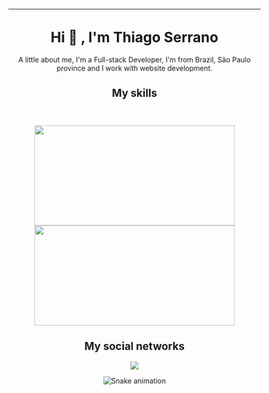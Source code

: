 <div align="center">
  <img src="https://user-images.githubusercontent.com/70382532/138322189-2db8df52-9dcb-40a0-88a8-c365466bd33d.gif" alt="">
<hr>

  <h1>Hi 👋 , I'm Thiago Serrano</h1>
  <p>A little about me, I'm a Full-stack Developer, I'm from Brazil, São Paulo province and I work with
    website development.</p>
  
  <h2>My skills</h2>
 <img src="https://img.shields.io/badge/HTML5-E34F26?style=for-the-badge&logo=html5&logoColor=white" alt="">
  <img src="https://img.shields.io/badge/CSS3-1572B6?style=for-the-badge&logo=css3&logoColor=white" alt="">
  <img src="https://img.shields.io/badge/JavaScript-323330?style=for-the-badge&logo=javascript&logoColor=F7DF1E" alt="">
  <img src="https://img.shields.io/badge/Sass-CC6699?style=for-the-badge&logo=sass&logoColor=white" alt="">
  <img src="https://img.shields.io/badge/Angular-red?style=for-the-badge&logo=Angular&labelColor=red&logoWidth=15" alt="">
  <img src="https://img.shields.io/badge/Ionic-cyan?style=for-the-badge&logo=ionic&labelColor=cyan&logoWidth=15" alt="">
  <div align="center" ><br>
    <a href="https://github.com/iceman6711" style="text-decoration: none;">
    <img width="400em" height="200em" src="https://github-readme-stats.vercel.app/api?username=iceman6711&show_icons=true&theme=radical&include_all_commits=true&count_private=true"/>
    <img width="400em" height="200em" src="https://github-readme-stats.vercel.app/api/top-langs/?username=iceman6711&layout=compact&langs_count=7&theme=radical"/>
    </a>
  
  <h2>My social networks</h2>
 <div>
   <a href="https://www.linkedin.com/in/thiago-serrano-affon%C3%A7o-771084108/" target="_blank"><img src="https://img.shields.io/badge/-LinkedIn-%230077B5?style=for-the-badge&logo=linkedin&logoColor=white" target="_blank"></a>

   
![Snake animation](https://github.com/iceman6711/iceman6711/blob/output/github-contribution-grid-snake.svg)
 </div>
